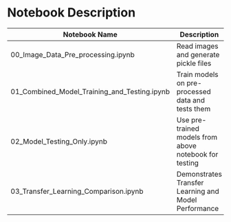 # Notebook Description


| Notebook Name                                | Description                                            | 
|----------------------------------------------|--------------------------------------------------------|
| 00_Image_Data_Pre_processing.ipynb           |  Read images and generate pickle files                 | 
| 01_Combined_Model_Training_and_Testing.ipynb | Train models on pre-processed data and tests them      |
| 02_Model_Testing_Only.ipynb                  | Use pre-trained models from above notebook for testing |
| 03_Transfer_Learning_Comparison.ipynb        | Demonstrates Transfer Learning and Model Performance   | 
